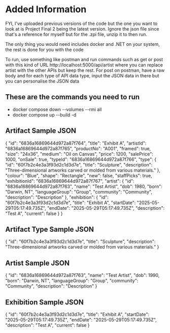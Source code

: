 # Added Information
FYI, I've uploaded previous versions of the code but the one you want to look at is Project Final 2 being the latest version. Ignore the json file since that's a reference for myself but for the .zpi file, unzip it to then run.

The only thing you would need includes docker and .NET on your system, the rest is done for you with the code

To run, use something like postman and run commands such as get or post with this kind of URL http://localhost:5000/api/artist where you can replace artist with the other APIs but keep the rest. For post on postman, have a raw body and for each type of API data type, input the JSON data in there but you can personalise the JSON data

## These are the commands you need to run
- docker compose down --volumes --rmi all
- docker compose up --build -d

## Artifact Sample JSON
{
  "id": "6836a16869644d972a87f764",
  "title": "Exhibit A",
  "artistId": "6836a16869644d972a87f765",
  "productNo": "A001",
  "framed": true,
  "size": "24x36",
  "medium": "Oil on Canvas",
  "price": 1200,
  "salePrice": 1000,
  "onSale": true,
  "typeId": "6836a16869644d972a87f766",
  "type": {
    "id": "60f7b2c4e3a3f93d2c1d3d7e",
    "title": "Sculpture",
    "description": "Three-dimensional artworks carved or molded from various materials."
  },
  "colour": "Blue",
  "shape": "Rectangle",
  "new": false,
  "staffPicks": true,
  "exhibitionId": "6836a16869644d972a87f767",
  "artist": {
    "id": "6836a16869644d972a87f763",
    "name": "Test Artist",
    "dob": 1980,
    "born": "Darwin, NT",
    "languageGroup": "Group",
    "community": "Community",
    "description": "Description"
  },
  "exhibition": {
    "id": "60f7b2c4e3a3f93d2c1d3d7e",
    "title": "Exhibit A",
    "startDate": "2025-05-29T05:17:49.735Z",
    "endDate": "2025-05-29T05:17:49.735Z",
    "description": "Test A",
    "current": false
  }
}

## Artifact Type Sample JSON
{
  "id": "60f7b2c4e3a3f93d2c1d3d7e",
  "title": "Sculpture",
  "description": "Three-dimensional artworks carved or molded from various materials."
}

## Artist Sample JSON
{
  "id": "6836a16869644d972a87f763",
  "name": "Test Artist",
  "dob": 1990,
  "born": "Darwin, NT",
  "languageGroup": "Group",
  "community": "Community",
  "description": "Description"
}

## Exhibition Sample JSON
{
  "id": "60f7b2c4e3a3f93d2c1d3d7e",
  "title": "Exhibit A",
  "startDate": "2025-05-29T05:17:49.735Z",
  "endDate": "2025-05-29T05:17:49.735Z",
  "description": "Test A",
  "current": false
}

